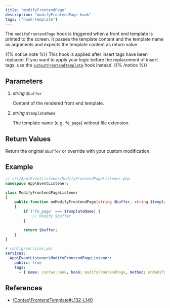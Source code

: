 ```yaml
---
title: "modifyFrontendPage"
description: "modifyFrontendPage hook"
tags: ["hook-template"]
---
```



The `modifyFrontendPage` hook is triggered when a front end template is
printed to the screen. It passes the template content and the template name as
arguments and expects the template content as return value.

{{% notice note %}}
This hook is applied after insert tags have been
replaced. If you want to apply your logic before the replacement of
insert tags, use the [`outputFrontendTemplate`](../outputFrontendTemplate) hook instead.
{{% /notice %}}


## Parameters

1. *string* `$buffer`

    Content of the rendered front end template.

2. *string* `$templateName`

    The template name (e.g. `fe_page`) without file extension.


## Return Values

Return the original `$buffer` or override with your custom modification.


## Example


```php
// src/App/EventListener/ModifyFrontendPageListener.php
namespace App\EventListener;

class ModifyFrontendPageListener
{
    public function onModifyFrontendPage(string $buffer, string $templateName): string
    {
        if ('fe_page' === $templateName) {
            // Modify $buffer
        }

        return $buffer;
    }
}
```

```yml
# config/services.yml
services:
  App\EventListener\ModifyFrontendPageListener:
    public: true
    tags:
      - { name: contao.hook, hook: modifyFrontendPage, method: onModifyFrontendPage }
```


## References

* [\Contao\FrontendTemplate#L132-L140](https://github.com/contao/contao/blob/4.7.6/core-bundle/src/Resources/contao/classes/FrontendTemplate.php#L132-L140)
